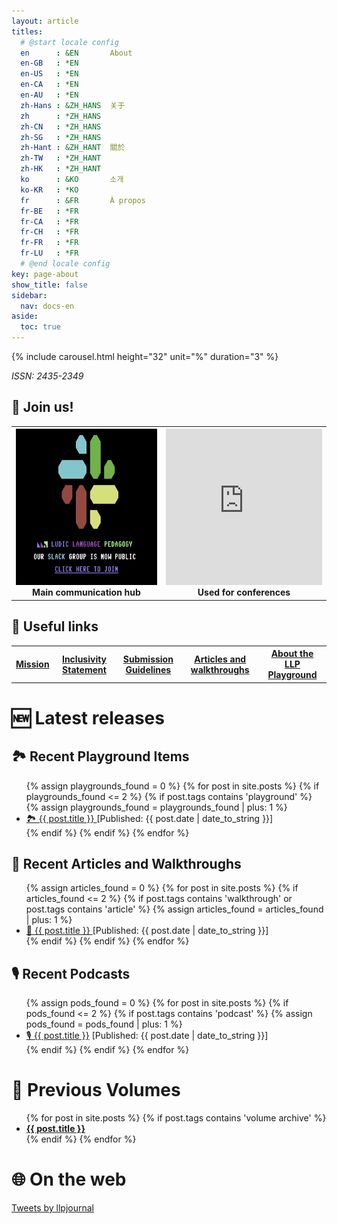 ```yaml
---
layout: article
titles:
  # @start locale config
  en      : &EN       About
  en-GB   : *EN
  en-US   : *EN
  en-CA   : *EN
  en-AU   : *EN
  zh-Hans : &ZH_HANS  关于
  zh      : *ZH_HANS
  zh-CN   : *ZH_HANS
  zh-SG   : *ZH_HANS
  zh-Hant : &ZH_HANT  關於
  zh-TW   : *ZH_HANT
  zh-HK   : *ZH_HANT
  ko      : &KO       소개
  ko-KR   : *KO
  fr      : &FR       À propos
  fr-BE   : *FR
  fr-CA   : *FR
  fr-CH   : *FR
  fr-FR   : *FR
  fr-LU   : *FR
  # @end locale config
key: page-about
show_title: false
sidebar:
  nav: docs-en
aside:
  toc: true
---
```


{% include carousel.html height="32" unit="%" duration="3" %} 

*ISSN: 2435-2349* 

## 🤝 Join us!
<table>
	<tr>
		<th><a href="http://bit.ly/LLPSlack"><img alt="!!!!!!!!!!!!!!" src="/assets/images/llp-join-slack-image.png" height="250"></a><br> Main communication hub</th>
		<th><iframe src="https://discordapp.com/widget?id=523277560809783297&theme=dark" width="250" height="250" allowtransparency="true" frameborder="0" sandbox="allow-popups allow-popups-to-escape-sandbox allow-same-origin allow-scripts"></iframe> <br> Used for conferences </th>
	</tr>
</table>

## 🔗 Useful links

<table>
  <tr>
    <th><a href="/2018/01/01/llp-mission.html"> Mission</a></th>
    <th><a href="/2020/06/23/llp-inclusivity-statement.html"> Inclusivity Statement</a></th>
    <th><a href="2018/01/02/submission-guidelines.html"> Submission Guidelines </a></th>
    <th><a href="/2018/02/01/articles.html"> Articles and walkthroughs</a></th>
    <th><a href="/2020/04/04/playground-landing.html"> About the LLP Playground</a></th>
  </tr>
 </table>

 
# 🆕 Latest releases

## 🏞 Recent Playground Items

<ul>
  {% assign playgrounds_found = 0 %}
  {% for post in site.posts %}
    {% if playgrounds_found <= 2 %}
  {% if post.tags contains 'playground' %}
  {% assign playgrounds_found = playgrounds_found | plus: 1 %}
  <li>
    <a href="{{ post.url }}"> 🏞 {{ post.title }}
    </a> [Published: {{ post.date | date_to_string }}]
  </li>
  {% endif %}
  {% endif %}
  {% endfor %}
</ul>

## 📔 Recent Articles and Walkthroughs

<ul>
  {% assign articles_found = 0 %}
  {% for post in site.posts %}
    {% if articles_found <= 2 %}
      {% if post.tags contains 'walkthrough' or post.tags contains 'article' %}
      {% assign articles_found = articles_found | plus: 1 %}
      <li>
        <a href="{{ post.url }}"> 📔 {{ post.title }}
        </a> [Published: {{ post.date | date_to_string }}]
      </li>
      {% endif %}
    {% endif %}
  {% endfor %}
</ul>

## 🎙 Recent Podcasts
<ul>
  {% assign pods_found = 0 %}
  {% for post in site.posts %}
  {% if pods_found <= 2 %}
  {% if post.tags contains 'podcast' %}
  {% assign pods_found = pods_found | plus: 1 %}
  <li>
  <a href="{{ post.url }}"> 🎙
    {{ post.title }}</a> [Published: {{ post.date | date_to_string }}]
  </li>
  {% endif %}
  {% endif %}
  {% endfor %}
</ul>

# 🏦 Previous Volumes

<ul>
  {% for post in site.posts %}
  {% if post.tags contains 'volume archive' %}
  <li>
    <a href="{{ post.url }}"> <b>{{ post.title }}</b></a>
  </li>
  {% endif %}
  {% endfor %}
</ul>


# 🌐 On the web

<a class="twitter-timeline" data-width="500" data-height="300" data-theme="dark" href="https://twitter.com/llpjournal">Tweets by llpjournal</a> <script async src="https://platform.twitter.com/widgets.js" charset="utf-8"></script>